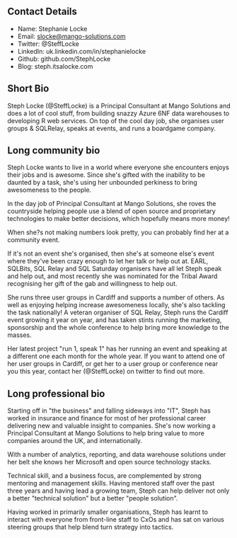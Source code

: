 Contact Details
------
- Name: Stephanie Locke
- Email: slocke@mango-solutions.com
- Twitter: @SteffLocke
- LinkedIn: uk.linkedin.com/in/stephanielocke
- Github: github.com/StephLocke
- Blog: steph.itsalocke.com

Short Bio
------
Steph Locke (@SteffLocke) is a Principal Consultant at Mango Solutions and does a lot of cool stuff, from building snazzy Azure 6NF data warehouses to developing R web services. On top of the cool day job, she organises user groups & SQLRelay, speaks at events, and runs a boardgame company.

Long community bio
------
Steph Locke wants to live in a world where everyone she encounters enjoys their jobs and is awesome. Since she's gifted with the inability to be daunted by a task, she's using her unbounded perkiness to bring awesomeness to the people.

In the day job of Principal Consultant at Mango Solutions, she roves the countryside helping people use a blend of open source and proprietary technologies to make better decisions, which hopefully means more money!

When she?s not making numbers look pretty, you can probably find her at a community event. 

If it's not an event she's organised, then she's at someone else's event where they've been crazy enough to let her talk or help out at. EARL, SQLBits, SQL Relay and SQL Saturday organisers have all let Steph speak and help out, and most recently she was nominated for the Tribal Award recognising her gift of the gab and willingness to help out. 

She runs three user groups in Cardiff and supports a number of others. As well as enjoying helping increase awesomeness locally, she's also tackling the task nationally! A veteran organiser of SQL Relay, Steph runs the Cardiff event growing it year on year, and has taken stints running the marketing, sponsorship and the whole conference to help bring more knowledge to the masses.

Her latest project "run 1, speak 1" has her running an event and speaking at a different one each month for the whole year. If you want to attend one of her user groups in Cardiff, or get her to a user group or conference near you this year, contact her (@SteffLocke) on twitter to find out more.

Long professional bio
------
Starting off in "the business" and falling sideways into "IT", Steph has worked in insurance and finance for most of her professional career delivering new and valuable insight to companies. She's now working a Principal Consultant at Mango Solutions to help bring value to more companies around the UK, and internationally.

With a number of analytics, reporting, and data warehouse solutions under her belt she knows her Microsoft and open source technology stacks. 

Technical skill, and a business focus, are complemented by strong mentoring and management skills. Having mentored staff over the past three years and having lead a growing team, Steph can help deliver not only a better "technical solution" but a better "people solution".

Having worked in primarily smaller organisations, Steph has learnt to interact with everyone from front-line staff to CxOs and has sat on various steering groups that help blend turn strategy into tactics.